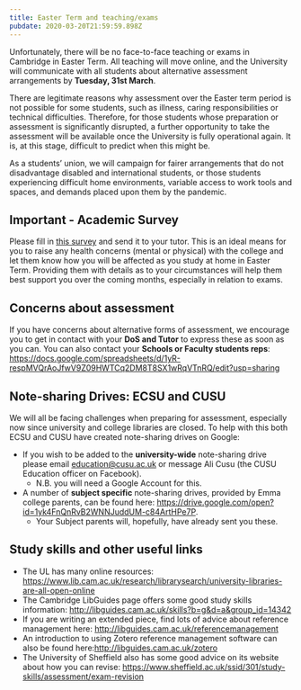 ```yaml
---
title: Easter Term and teaching/exams
pubdate: 2020-03-20T21:59:59.898Z
---
```

Unfortunately, there will be no face-to-face teaching or exams in Cambridge in Easter Term. All teaching will move online, and the University will communicate with all students about alternative assessment arrangements by **Tuesday, 31st March**. 

There are legitimate reasons why assessment over the Easter term period is not possible for some students, such as illness, caring responsibilities or technical difficulties. Therefore, for those students whose preparation or assessment is significantly disrupted, a further opportunity to take the assessment will be available once the University is fully operational again. It is, at this stage, difficult to predict when this might be. 

As a students’ union, we will campaign for fairer arrangements that do not disadvantage disabled and international students, or those students experiencing difficult home environments, variable access to work tools and spaces, and demands placed upon them by the pandemic.

## Important - Academic Survey

Please fill in [this survey](https://www.emma.cam.ac.uk/images/files/COVID-19AcademicSurvey.docx) and send it to your tutor. This is an ideal means for you to raise any health concerns (mental or physical) with the college and let them know how you will be affected as you study at home in Easter Term. Providing them with details as to your circumstances will help them best support you over the coming months, especially in relation to exams. 

## Concerns about assessment

If you have concerns about alternative forms of assessment, we encourage you to get in contact with your **DoS and Tutor** to express these as soon as you can.  You can also contact your **Schools or Faculty students reps**: https://docs.google.com/spreadsheets/d/1yR-respMVQrAoJfwV9Z09HWTCq2DM8T8SX1wRqVTnRQ/edit?usp=sharing

## Note-sharing Drives: ECSU and CUSU

We will all be facing challenges when preparing for assessment, especially now since university and college libraries are closed.  To help with this both ECSU and CUSU have created note-sharing drives on Google: 

* If you wish to be added to the **university-wide** note-sharing drive please email education@cusu.ac.uk or message Ali Cusu (the CUSU Education officer on Facebook). 
  * N.B. you will need a Google Account for this.  
* A number of **subject specific** note-sharing drives, provided by Emma college parents, can be found here: https://drive.google.com/open?id=1yk4FnQnRvB2WNNJuddUM-c84ArtHPe7P. 
  * Your Subject parents will, hopefully, have already sent you these.

## Study skills and other useful links

* The UL has many online resources: https://www.lib.cam.ac.uk/research/librarysearch/university-libraries-are-all-open-online
* The Cambridge LibGuides page offers some good study skills information: http://libguides.cam.ac.uk/skills?b=g&d=a&group_id=14342
* If you are writing an extended piece, find lots of advice about reference management here: http://libguides.cam.ac.uk/referencemanagement
* An introduction to using Zotero reference management software can also be found here:http://libguides.cam.ac.uk/zotero
* The University of Sheffield also has some good advice on its website about how you can revise: https://www.sheffield.ac.uk/ssid/301/study-skills/assessment/exam-revision

